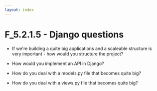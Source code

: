 ```yaml
---
layout: index
---
```



F_5.2.1.5 - Django questions
============================


- If we're building a quite big applications and a scaleable structure is very important - how would you structure the project?

- How would you implement an API in Django?

- How do you deal with a models.py file that becomes quite big?

- How do you deal with a views.py file that becomes quite big?

